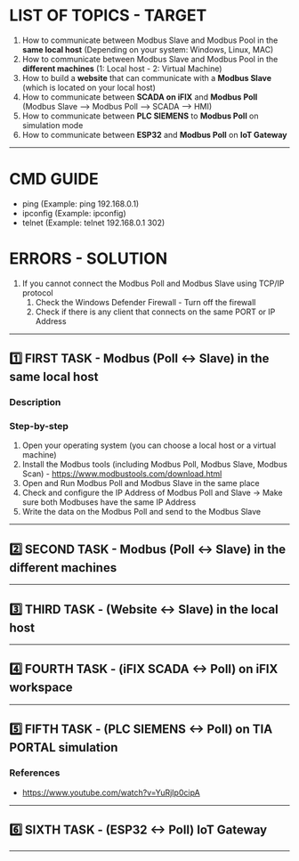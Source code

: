 # LIST OF TOPICS - TARGET
1. How to communicate between Modbus Slave and Modbus Pool in the **same local host** (Depending on your system: Windows, Linux, MAC)
2. How to communicate between Modbus Slave and Modbus Pool in the **different machines** (1: Local host - 2: Virtual Machine)
3. How to build a **website** that can communicate with a **Modbus Slave** (which is located on your local host)
4. How to communicate between **SCADA on iFIX** and **Modbus Poll** (Modbus Slave --> Modbus Poll --> SCADA --> HMI)
5. How to communicate between **PLC SIEMENS** to **Modbus Poll** on simulation mode
6. How to communicate between **ESP32** and **Modbus Poll** on **IoT Gateway**
---
# CMD GUIDE
- ping (Example: ping 192.168.0.1) 
- ipconfig (Example: ipconfig)
- telnet (Example: telnet 192.168.0.1 302)
# ERRORS - SOLUTION
1. If you cannot connect the Modbus Poll and Modbus Slave using TCP/IP protocol
   1. Check the Windows Defender Firewall - Turn off the firewall
   2. Check if there is any client that connects on the same PORT or IP Address
---
## 1️⃣ FIRST TASK - Modbus (Poll <-> Slave) in the same local host
### Description

### Step-by-step
1. Open your operating system (you can choose a local host or a virtual machine) 
2. Install the Modbus tools (including Modbus Poll, Modbus Slave, Modbus Scan) - https://www.modbustools.com/download.html
3. Open and Run Modbus Poll and Modbus Slave in the same place
4. Check and configure the IP Address of Modbus Poll and Slave -> Make sure both Modbuses have the same IP Address
5. Write the data on the Modbus Poll and send to the Modbus Slave
--- 
## 2️⃣ SECOND TASK - Modbus (Poll <-> Slave) in the different machines

--- 
## 3️⃣ THIRD TASK - (Website <-> Slave) in the local host

--- 
## 4️⃣ FOURTH TASK - (iFIX SCADA <-> Poll) on iFIX workspace

--- 
## 5️⃣ FIFTH TASK - (PLC SIEMENS <-> Poll) on TIA PORTAL simulation
### References
- https://www.youtube.com/watch?v=YuRjIp0cipA

--- 
## 6️⃣ SIXTH TASK - (ESP32 <-> Poll) IoT Gateway

--- 
